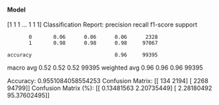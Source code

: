 #### Model
[1 1 1 ... 1 1 1]
Classification Report:
              precision    recall  f1-score   support

           0       0.06      0.06      0.06      2328
           1       0.98      0.98      0.98     97067

    accuracy                           0.96     99395
   macro avg       0.52      0.52      0.52     99395
weighted avg       0.96      0.96      0.96     99395

Accuracy: 0.9551084058554253
Confusion Matrix:
[[  134  2194]
 [ 2268 94799]]
Confusion Matrix (%):
[[ 0.13481563  2.20735449]
 [ 2.28180492 95.37602495]]
